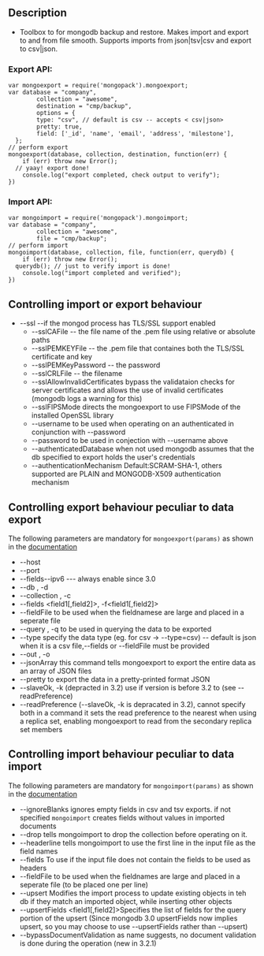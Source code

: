 ## Description
* Toolbox to for mongodb backup and restore. Makes import and export to and from file smooth.
  Supports imports from json|tsv|csv and export to csv|json.

### Export API:

```
var mongoexport = require('mongopack').mongoexport;
var database = "company",
		collection = "awesome",
		destination = "cmp/backup",
		options = {
		type: "csv", // default is csv -- accepts < csv|json>
		pretty: true,
		field: ['_id', 'name', 'email', 'address', 'milestone'],
  };		
// perform export
mongoexport(database, collection, destination, function(err) {
	if (err) throw new Error();
  // yaay! export done!
	console.log("export completed, check output to verify");
})
```

### Import API:
```
var mongoimport = require('mongopack').mongoimport;
var database = "company",
		collection = "awesome",
		file = "cmp/backup";
// perform import
mongoimport(database, collection, file, function(err, querydb) {
	if (err) throw new Error();
  querydb(); // just to verify import is done!
	console.log("import completed and verified");
})

```

## Controlling import or export behaviour

* --ssl --if the mongod process has TLS/SSL support enabled
  * --sslCAFile -- the file name of the .pem file using relative or absolute paths
  * --sslPEMKEYFile -- the .pem file that containes both the TLS/SSL certificate and key
  * --sslPEMKeyPassword -- the password
  * --sslCRLFile -- the filename
  * --sslAllowInvalidCertificates bypass the validataion checks for server certificates and allows the use of invalid certificates (mongodb logs a warning for this)
  * --sslFIPSMode directs the mongoexport to use FIPSMode of the installed OpenSSL library
  * --username <username> to be used when operating on an authenticated in conjunction with --password
  * --password <password> to be used in conjection with --username above
  * --authenticatedDatabase <dbname> when not used mongodb assumes that the db specified to export holds the user's credentials
  * --authenticationMechanism <name> Default:SCRAM-SHA-1, others supported are PLAIN  and MONGODB-X509 authentication mechanism

## Controlling export behaviour peculiar to data export
The following parameters are mandatory for `mongoexport(params)` as shown in the [documentation]('https://docs.mongodb.com/v3.2/reference/program/mongoexport/#bin.mongoexport')

  * --host <host>
  * --port <port>
  * --fields--ipv6 --- always enable since 3.0 
  * --db <database>, -d <databas>
  * --collection <collection>, -c<database>
  * --fields <field1[,field2]>, -f<field1[,field2]>
  * --fieldFile <filename> to be used when the fieldnamese are large and placed in a seperate file
  * --query <JSON>, -q<JSON> to be used in querying the data to be exported
  * --type <string> specify the data type (eg. for csv -> --type=csv) -- default is json when it is a csv file,--fields or --fieldFile must be provided
  * --out <file>, -o<file>
  * --jsonArray this command tells mongoexport to export the entire data as an array of JSON files
  * --pretty to export the data in a pretty-printed format JSON
  * --slaveOk, -k (depracted in 3.2) use if version is before 3.2 to (see --readPreference)
  * --readPreference <string> (--slaveOk, -k is depracated in 3.2), cannot specify both in a command it sets the read preference to the nearest when using a replica set, enabling mongoexport to read from the secondary replica set members

## Controlling import behaviour peculiar to data import
The following parameters are mandatory for `mongoimport(params)` as shown in the [documentation]('https://docs.mongodb.com/v3.2/reference/program/mongoimport/#bin.mongoimport')

  * --ignoreBlanks <boolean> ignores empty fields in csv and tsv exports. if not specified `mongoimport` creates fields without values in imported documents
  * --drop <boolean> tells mongoimport to drop the collection before operating on it.
  * --headerline <boolean> tells mongoimport to use the first line in the input file as the field names
  * --fields To use if the input file does not contain the fields to be used as headers
  * --fieldFile <filename> to be used when the fieldnames are large and placed in a seperate file (to be placed one per line)
  * --upsert Modifies the import process to update existing objects in teh db if they match an imported object, while inserting other objects
  * --upsertFields <field1[,field2]>Specifies the list of fields for the query portion of the upsert (Since mongodb 3.0 upsertFields now implies upsert, so you may choose to use --upsertFields rather than --upsert)
  * --bypassDocumentValidation as name suggests, no document validation is done during the operation (new in 3.2.1)


